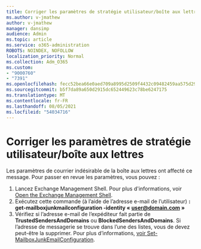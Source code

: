 ```yaml
---
title: Corriger les paramètres de stratégie utilisateur/boîte aux lettres
ms.author: v-jmathew
author: v-jmathew
manager: dansimp
audience: Admin
ms.topic: article
ms.service: o365-administration
ROBOTS: NOINDEX, NOFOLLOW
localization_priority: Normal
ms.collection: Adm_O365
ms.custom:
- "9000760"
- "7391"
ms.openlocfilehash: fecc52bea66e0aed709a8995d2509f4432c09482459aa575d29e4c7551375211
ms.sourcegitcommit: b5f7da89a650d2915dc652449623c78be6247175
ms.translationtype: MT
ms.contentlocale: fr-FR
ms.lasthandoff: 08/05/2021
ms.locfileid: "54034716"
---
```

# <a name="fix-user-policymailbox-settings"></a>Corriger les paramètres de stratégie utilisateur/boîte aux lettres

Les paramètres de courrier indésirable de la boîte aux lettres ont affecté ce message. Pour passer en revue les paramètres, vous pouvez :

1. Lancez Exchange Management Shell. Pour plus d'informations, voir [Open the Exchange Management Shell](https://go.microsoft.com/fwlink/?linkid=2101432).
2. Exécutez cette commande (à l’aide de l’adresse e-mail de l’utilisateur)  **: get-mailboxjunkmailconfiguration -identity « user@domain.com »**
3. Vérifiez si l’adresse e-mail de l’expéditeur fait partie de **TrustedSendersAndDomains** ou **BlockedSendersAndDomains**. Si l’adresse de messagerie se trouve dans l’une des listes, vous de devez peut-être la supprimer. Pour plus d’informations, [voir Set-MailboxJunkEmailConfiguration](https://go.microsoft.com/fwlink/?linkid=2101047).
